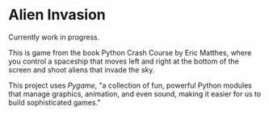 # Alien Invasion

Currently work in progress.

This is game from the book Python Crash Course by Eric Matthes, where you
control a spaceship that moves left and right at the bottom of the screen and
shoot aliens that invade the sky.

This project uses *Pygame*, "a collection of fun, powerful Python modules that
manage graphics, animation, and even sound, making it easier for us to build
sophisticated games."
